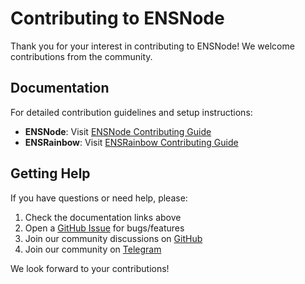 # Contributing to ENSNode

Thank you for your interest in contributing to ENSNode! We welcome contributions from the community.

## Documentation

For detailed contribution guidelines and setup instructions:

- **ENSNode**: Visit [ENSNode Contributing Guide](https://ensnode.io/ensnode/contributing)
- **ENSRainbow**: Visit [ENSRainbow Contributing Guide](https://ensnode.io/ensrainbow/contributing)

## Getting Help

If you have questions or need help, please:

1. Check the documentation links above
2. Open a [GitHub Issue](https://github.com/namehash/ensnode/issues) for bugs/features
3. Join our community discussions on [GitHub](https://github.com/namehash/ensnode)
4. Join our community on [Telegram](http://t.me/ensnode)

We look forward to your contributions!

